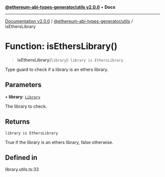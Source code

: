 [**@ethereum-abi-types-generator/utils v2.0.0**](../README.md) • **Docs**

***

[Documentation v2.0.0](../../../packages.md) / [@ethereum-abi-types-generator/utils](../README.md) / isEthersLibrary

# Function: isEthersLibrary()

> **isEthersLibrary**(`library`): `library is EthersLibrary`

Type guard to check if a library is an ethers library.

## Parameters

• **library**: [`Library`](../../types/type-aliases/Library.md)

The library to check.

## Returns

`library is EthersLibrary`

True if the library is an ethers library, false otherwise.

## Defined in

library.utils.ts:33
